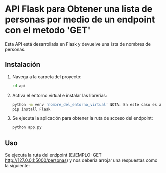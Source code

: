 # API Flask para Obtener una lista de personas por medio de un endpoint con el metodo 'GET'

Esta API está desarrollada en Flask y devuelve una lista de nombres de personas.

## Instalación

1. Navega a la carpeta del proyecto:
    ```bash
    cd api
    ```

2. Activa el entorno virtual e instalar las librerias:
    ```bash
    python -m venv 'nombre_del_entorno_virtual' NOTA: En este caso es api    apiScripts\activate  # Para Windows
    pip install Flask
    ```

3. Se ejecuta la aplicación para obtener la ruta de acceso del endpoint:
    ```bash
    python app.py
    ```

## Uso

Se ejecuta la ruta del endpoint (EJEMPLO: GET http://127.0.0.1:5000/personas) y nos deberia arrojar una respuestas como la siguiente:



